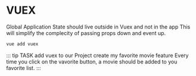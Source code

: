 # VUEX

Global Application State should live outside in Vuex and not in the app
This will simplify the complecity of passing props down and event up.



```bash
vue add vuex
```

::: tip TASK
add vuex to our Project
create my favorite movie feature
Every time you click on the vavorite button, a movie should be added to you favorite list.
:::